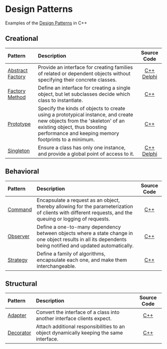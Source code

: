 # Design Patterns
Examples of the [Design Patterns](https://en.wikipedia.org/wiki/Software_design_pattern) in C++

## Creational
| Pattern | Description | Source Code |
| :--- | :--- | :---: |
|[Abstract Factory](https://en.wikipedia.org/wiki/Abstract_factory_pattern)|Provide an interface for creating families of related or dependent objects without specifying their concrete classes.|[C++](Creational/Abstract-factory) [Delphi](Creational/Abstract-factory/Delphi)|
|[Factory Method](https://en.wikipedia.org/wiki/Factory_method_pattern)|Define an interface for creating a single object, but let subclasses decide which class to instantiate.|[C++](Creational/Factory-method) |
|[Prototype](https://en.wikipedia.org/wiki/Prototype_pattern)|Specify the kinds of objects to create using a prototypical instance, and create new objects from the 'skeleton' of an existing object, thus boosting performance and keeping memory footprints to a minimum.|[C++](Creational/Prototype)
|[Singleton](https://en.wikipedia.org/wiki/Singleton_patternn)|Ensure a class has only one instance, and provide a global point of access to it.|[C++](Creational/Singleton) [Delphi](Creational/Singleton/Delphi) |

## Behavioral
| Pattern | Description | Source Code |
| :--- | :--- | :---: |
|[Command](https://en.wikipedia.org/wiki/Command_pattern)|Encapsulate a request as an object, thereby allowing for the parameterization of clients with different requests, and the queuing or logging of requests.|[C++](Behavioral/Command)|
|[Observer](https://en.wikipedia.org/wiki/Observer_pattern)|Define a one-to-many dependency between objects where a state change in one object results in all its dependents being notified and updated automatically.|[C++](Behavioral/Observer)|
|[Strategy](https://en.wikipedia.org/wiki/Strategy_pattern)|Define a family of algorithms, encapsulate each one, and make them interchangeable.|[C++](Behavioral/Strategy)|

## Structural
| Pattern | Description | Source Code |
| :--- | :--- | :---: |
|[Adapter](https://en.wikipedia.org/wiki/Adapter_pattern)|Convert the interface of a class into another interface clients expect.|[C++](Structural/Adapter)|
|[Decorator](https://en.wikipedia.org/wiki/Decorator_pattern)|Attach additional responsibilities to an object dynamically keeping the same interface.|[C++](Structural/Decorator)|
